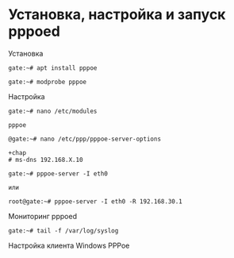 # Установка, настройка и запуск pppoed

Установка
```
gate:~# apt install pppoe
```
```
gate:~# modprobe pppoe
```
Настройка

```
gate:~# nano /etc/modules
```
```
pppoe
```
```
@gate:~# nano /etc/ppp/pppoe-server-options
```
```
+chap
# ms-dns 192.168.X.10
```
```
gate:~# pppoe-server -I eth0

или

root@gate:~# pppoe-server -I eth0 -R 192.168.30.1
```


Мониторинг pppoed
```
gate:~# tail -f /var/log/syslog
```


Настройка клиента Windows PPPoe
